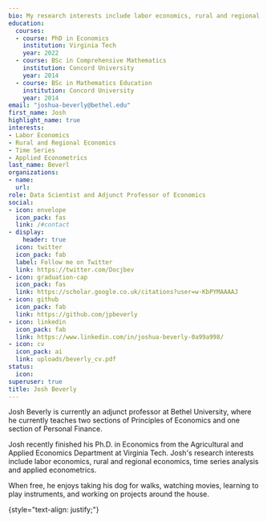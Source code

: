 ```yaml
---
bio: My research interests include labor economics, rural and regional economics, time series analysis and applied econometrics.
education:
  courses:
  - course: PhD in Economics
    institution: Virginia Tech
    year: 2022
  - course: BSc in Comprehensive Mathematics
    institution: Concord University
    year: 2014
  - course: BSc in Mathematics Education
    institution: Concord University
    year: 2014
email: "joshua-beverly@bethel.edu"
first_name: Josh
highlight_name: true
interests:
- Labor Economics
- Rural and Regional Economics
- Time Series
- Applied Econometrics
last_name: Beverl
organizations:
- name: 
  url: 
role: Data Scientist and Adjunct Professor of Economics
social:
- icon: envelope
  icon_pack: fas
  link: /#contact
- display:
    header: true
  icon: twitter
  icon_pack: fab
  label: Follow me on Twitter
  link: https://twitter.com/Docjbev
- icon: graduation-cap
  icon_pack: fas
  link: https://scholar.google.co.uk/citations?user=w-KbPYMAAAAJ
- icon: github
  icon_pack: fab
  link: https://github.com/jpbeverly
- icon: linkedin
  icon_pack: fab
  link: https://www.linkedin.com/in/joshua-beverly-0a99a998/
- icon: cv
  icon_pack: ai
  link: uploads/beverly_cv.pdf
status:
  icon: 
superuser: true
title: Josh Beverly 
---
```


Josh Beverly is currently an adjunct professor at Bethel University, where he currently teaches two sections of Principles of Economics and one section of Personal Finance. 


Josh recently finished his Ph.D. in Economics from the Agricultural and Applied Economics Department at Virginia Tech. Josh's research interests include labor economics, rural and regional economics, time series analysis and applied econometrics. 

When free, he enjoys taking his dog for walks, watching movies, learning to play instruments, and working on projects around the house.

{style="text-align: justify;"}

